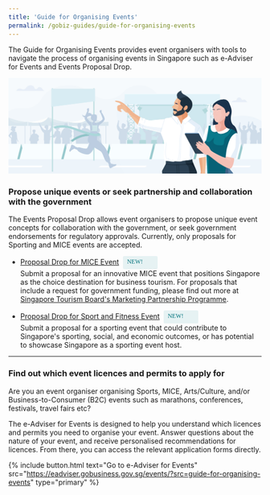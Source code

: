 ```yaml
---
title: 'Guide for Organising Events'
permalink: /gobiz-guides/guide-for-organising-events
---
```


The Guide for Organising Events provides event organisers with tools to navigate the process of organising events in Singapore such as e-Adviser for Events and Events Proposal Drop.

![Guide for Organising Events Overview](/images/gobiz-guides/Guide-for-Organising-Events.jpg)

<a name="proposal_drop"></a>
### Propose unique events or seek partnership and collaboration with the government

The Events Proposal Drop allows event organisers to propose unique event concepts for collaboration with the government, or seek government endorsements for regulatory approvals. Currently, only proposals for Sporting and MICE events are accepted.

- <a href='https://go.gov.sg/z6he6v' target='_blank' rel='noopener'>Proposal Drop for MICE Event</a><span style="background: #E6F2F3; border-radius: 3px; width: 53px; height: 22px; padding: 2px 8px; font-family: hknova-bold; font-size: 12px; line-height: 18px; color: #02737D; display: inline-block; vertical-align: middle; margin-left: 8px;"> NEW!</span><br>Submit a proposal for an innovative MICE event that positions Singapore as the choice destination for business tourism. For proposals that include a request for government funding, please find out more at <a href='https://www.stb.gov.sg/content/stb/en/assistance-and-licensing/MPP/MPP-MICE-EOs1.html' target='_blank' rel='noopener'>Singapore Tourism Board's Marketing Partnership Programme</a>.

- <a href='https://go.gov.sg/7774bj' target='_blank' rel='noopener'>Proposal Drop for Sport and Fitness Event</a><span style="background: #E6F2F3; border-radius: 3px; width: 53px; height: 22px; padding: 2px 8px; font-family: hknova-bold; font-size: 12px; line-height: 18px; color: #02737D; display: inline-block; vertical-align: middle; margin-left: 8px;"> NEW!</span><br>Submit a proposal for a sporting event that could contribute to Singapore's sporting, social, and economic outcomes, or has potential to showcase Singapore as a sporting event host.

---
<a name="e-Adviser_for_events"></a>
### Find out which event licences and permits to apply for

Are you an event organiser organising Sports, MICE, Arts/Culture, and/or Business-to-Consumer (B2C) events such as marathons, conferences, festivals, travel fairs etc?

The e-Adviser for Events is designed to help you understand which licences and permits you need to organise your event. Answer questions about the nature of your event, and receive personalised recommendations for licences. From there, you can access the relevant application forms directly.

{% include button.html text="Go to e-Adviser for Events" src="https://eadviser.gobusiness.gov.sg/events/?src=guide-for-organising-events" type="primary" %}